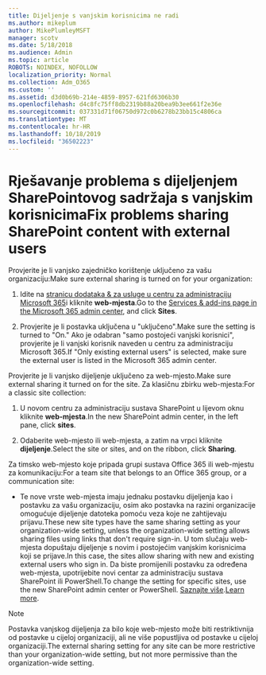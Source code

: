 ```yaml
---
title: Dijeljenje s vanjskim korisnicima ne radi
ms.author: mikeplum
author: MikePlumleyMSFT
manager: scotv
ms.date: 5/18/2018
ms.audience: Admin
ms.topic: article
ROBOTS: NOINDEX, NOFOLLOW
localization_priority: Normal
ms.collection: Adm_O365
ms.custom: ''
ms.assetid: d3d0b69b-214e-4859-8957-621fd6306b30
ms.openlocfilehash: d4c8fc75ff8db2319b88a20bea9b3ee661f2e36e
ms.sourcegitcommit: 037331d71f06750d972c0b6278b23bb15c4806ca
ms.translationtype: MT
ms.contentlocale: hr-HR
ms.lasthandoff: 10/18/2019
ms.locfileid: "36502223"
---
```

# <a name="fix-problems-sharing-sharepoint-content-with-external-users"></a><span data-ttu-id="eece3-102">Rješavanje problema s dijeljenjem SharePointovog sadržaja s vanjskim korisnicima</span><span class="sxs-lookup"><span data-stu-id="eece3-102">Fix problems sharing SharePoint content with external users</span></span>

<span data-ttu-id="eece3-103">Provjerite je li vanjsko zajedničko korištenje uključeno za vašu organizaciju:</span><span class="sxs-lookup"><span data-stu-id="eece3-103">Make sure external sharing is turned on for your organization:</span></span>
  
1. <span data-ttu-id="eece3-104">Idite na [stranicu dodataka &amp; za usluge u centru za administraciju Microsoft 365](https://portal.office.com/adminportal/home#/Settings/ServicesAndAddIns)i kliknite **web-mjesta**.</span><span class="sxs-lookup"><span data-stu-id="eece3-104">Go to the [Services &amp; add-ins page in the Microsoft 365 admin center](https://portal.office.com/adminportal/home#/Settings/ServicesAndAddIns), and click **Sites**.</span></span>
    
2. <span data-ttu-id="eece3-105">Provjerite je li postavka uključena u "uključeno".</span><span class="sxs-lookup"><span data-stu-id="eece3-105">Make sure the setting is turned to "On."</span></span> <span data-ttu-id="eece3-106">Ako je odabran "samo postojeći vanjski korisnici", provjerite je li vanjski korisnik naveden u centru za administraciju Microsoft 365.</span><span class="sxs-lookup"><span data-stu-id="eece3-106">If "Only existing external users" is selected, make sure the external user is listed in the Microsoft 365 admin center.</span></span>
    
<span data-ttu-id="eece3-107">Provjerite je li vanjsko dijeljenje uključeno za web-mjesto.</span><span class="sxs-lookup"><span data-stu-id="eece3-107">Make sure external sharing it turned on for the site.</span></span> <span data-ttu-id="eece3-108">Za klasičnu zbirku web-mjesta:</span><span class="sxs-lookup"><span data-stu-id="eece3-108">For a classic site collection:</span></span>
  
1. <span data-ttu-id="eece3-109">U novom centru za administraciju sustava SharePoint u lijevom oknu kliknite **web-mjesta**.</span><span class="sxs-lookup"><span data-stu-id="eece3-109">In the new SharePoint admin center, in the left pane, click **sites**.</span></span>
    
2. <span data-ttu-id="eece3-110">Odaberite web-mjesto ili web-mjesta, a zatim na vrpci kliknite **dijeljenje**.</span><span class="sxs-lookup"><span data-stu-id="eece3-110">Select the site or sites, and on the ribbon, click **Sharing**.</span></span>
    
<span data-ttu-id="eece3-111">Za timsko web-mjesto koje pripada grupi sustava Office 365 ili web-mjestu za komunikaciju:</span><span class="sxs-lookup"><span data-stu-id="eece3-111">For a team site that belongs to an Office 365 group, or a communication site:</span></span>
  
- <span data-ttu-id="eece3-112">Te nove vrste web-mjesta imaju jednaku postavku dijeljenja kao i postavku za vašu organizaciju, osim ako postavka na razini organizacije omogućuje dijeljenje datoteka pomoću veza koje ne zahtijevaju prijavu.</span><span class="sxs-lookup"><span data-stu-id="eece3-112">These new site types have the same sharing setting as your organization-wide setting, unless the organization-wide setting allows sharing files using links that don't require sign-in.</span></span> <span data-ttu-id="eece3-113">U tom slučaju web-mjesta dopuštaju dijeljenje s novim i postojećim vanjskim korisnicima koji se prijave.</span><span class="sxs-lookup"><span data-stu-id="eece3-113">In this case, the sites allow sharing with new and existing external users who sign in.</span></span> <span data-ttu-id="eece3-114">Da biste promijenili postavku za određena web-mjesta, upotrijebite novi centar za administraciju sustava SharePoint ili PowerShell.</span><span class="sxs-lookup"><span data-stu-id="eece3-114">To change the setting for specific sites, use the new SharePoint admin center or PowerShell.</span></span> <span data-ttu-id="eece3-115">[Saznajte više](https://go.microsoft.com/fwlink/?linkid=871863).</span><span class="sxs-lookup"><span data-stu-id="eece3-115">[Learn more](https://go.microsoft.com/fwlink/?linkid=871863).</span></span>
    
> [!NOTE]
> <span data-ttu-id="eece3-116">Postavka vanjskog dijeljenja za bilo koje web-mjesto može biti restriktivnija od postavke u cijeloj organizaciji, ali ne više popustljiva od postavke u cijeloj organizaciji.</span><span class="sxs-lookup"><span data-stu-id="eece3-116">The external sharing setting for any site can be more restrictive than your organization-wide setting, but not more permissive than the organization-wide setting.</span></span> 
  

